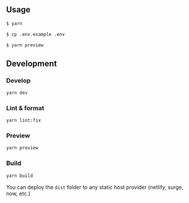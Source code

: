 ## Usage

```bash
$ yarn
```

```bash
$ cp .env.example .env
```

```bash
$ yarn preview
```

## Development

### Develop

```bash
yarn dev
```

### Lint & format

```bash
yarn lint:fix
```

### Preview

```bash
yarn preview
```

### Build

```bash
yarn build
```

You can deploy the `dist` folder to any static host provider (netlify, surge, now, etc.)
